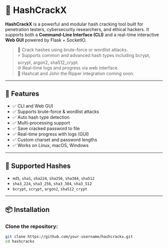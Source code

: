 # 🔐 HashCrackX

**HashCrackX** is a powerful and modular hash cracking tool built for penetration testers, cybersecurity researchers, and ethical hackers. It supports both a **Command-Line Interface (CLI)** and a real-time interactive **Web GUI** powered by Flask + SocketIO.

> 🎯 Crack hashes using brute-force or wordlist attacks.  
> ⚡ Supports common and advanced hash types including bcrypt, scrypt, argon2, sha512_crypt.  
> 🌐 Real-time logs and progress via web interface.  
> 🔄 Hashcat and John the Ripper integration coming soon.

---

## 🚀 Features

- ✅ CLI and Web GUI
- ✅ Supports brute-force & wordlist attacks
- ✅ Auto hash type detection
- ✅ Multi-processing support
- ✅ Save cracked password to file
- ✅ Real-time progress with logs (GUI)
- ✅ Custom charset and password lengths
- ✅ Works on Linux, macOS, Windows

---

## 🧪 Supported Hashes

- `md5`, `sha1`, `sha224`, `sha256`, `sha384`, `sha512`
- `sha3_224`, `sha3_256`, `sha3_384`, `sha3_512`
- `bcrypt`, `scrypt`, `argon2`, `sha512_crypt`

---

## 📦 Installation

### Clone the repository:

```bash
git clone https://github.com/your-username/hashcrackx.git
cd hashcrackx

